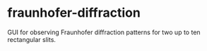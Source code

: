 # fraunhofer-diffraction
GUI for observing Fraunhofer diffraction patterns for two up to ten rectangular slits.
